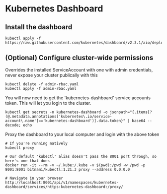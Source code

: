 # Kubernetes Dashboard

## Install the dashboard
```
kubectl apply -f https://raw.githubusercontent.com/kubernetes/dashboard/v2.3.1/aio/deploy/recommended.yaml
```

## (Optional) Configure cluster-wide permissions
Overrides the installed ServiceAccount with one with admin credentials, never expose your cluster publically with this
```
kubectl delete -f admin-rbac.yaml
kubectl apply -f admin-rbac.yaml
```

You will now need to get the 'kubernetes-dashboard' service accounts token. This will let you login to the cluster.
```
kubectl get secrets -n kubernetes-dashboard -o jsonpath="{.items[?(@.metadata.annotations['kubernetes\.io/service-account\.name']=='kubernetes-dashboard')].data.token}" | base64 --decode; echo
```

Proxy the dashboard to your local computer and login with the above token
```
# If you're running natively
kubectl proxy

# Our default 'kubectl' alias doesn't pass the 8001 port through, so here's one that does
docker run -it --rm -v ~/.kube:/.kube -v $(pwd):/pwd -w /pwd -p 8001:8001 bitnami/kubectl:1.21.3 proxy --address 0.0.0.0

# Navigate in your browser
http://localhost:8001/api/v1/namespaces/kubernetes-dashboard/services/https:kubernetes-dashboard:/proxy/
```
